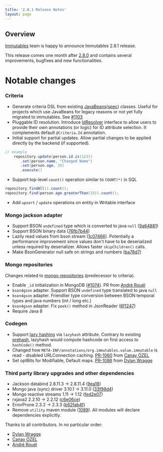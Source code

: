 ```yaml
---
title: '2.8.1 Release Notes'
layout: page
---
```


Overview
--------

[Immutables](https://immutables.github.io/) team is happy to announce Immutables 2.8.1 release. 

This release comes one month after [2.8.0](https://github.com/immutables/immutables.github.io/blob/src/2.8.0-release.md) and contains 
several improvements, bugfixes and new functionalities.

# Notable changes

### Criteria
- Generate criteria DSL from existing [JavaBeans](https://en.wikipedia.org/wiki/JavaBeans)([spec](https://www.oracle.com/technetwork/articles/javaee/spec-136004.html)) classes. Useful for projects which use JavaBeans for legacy reasons or not yet fully migrated to immutables. See [#1103](https://github.com/immutables/immutables/pull/1103)
- Pluggable ID resolution. Introduce [IdResolver](https://github.com/immutables/immutables/blob/master/criteria/common/src/org/immutables/criteria/backend/IdResolver.java) interface to allow users to provide their own annotations (or logic) for ID attribute selection. It complements
default `@Criteria.Id` annotation.
- Initial support for partial updates. Allow partial changes to be applied directly by the backend (if supported).
```java
// example
    repository.update(person.id.is(123))
       .set(person.name, "Changed Name")
       .set(person.age, 33)
       .execute()
```
- Support top-level `count()` operation similar to `COUNT(*)` in SQL
```java
repository.findAll().count();
repository.find(person.age.greaterThan(33)).count();
```

- Add `upsert` / `update` operations on entity in Writable interface

### Mongo jackson adapter
- Support BSON `undefined` type which is converted to java `null` ([9a64881](https://github.com/immutables/immutables/commit/9a64881))
- Support BSON binary data ([76fb7b44](https://github.com/immutables/immutables/commit/76fb7b44))
- Lazily read values from bson stream ([1c07466](https://github.com/immutables/immutables/commit/1c07466)). Potentially a performance improvement since values don't have to be deserialized unless required by deserializer. Allows faster `skipChildren()` calls. 
- Make BsonGenerator null safe on strings and numbers ([ba78d7](https://github.com/immutables/immutables/commit/ba78d7))

### Mongo repositories
Changes related to [mongo repositories](https://immutables.github.io/mongo.html) (predecessor to criteria).

- Enable `_id` initialization in MongoDB ([#1074](https://github.com/immutables/immutables/pull/1074)). PR from [André Rouél](https://github.com/arouel)
- `bson4gson` adapter. Support BSON `undefined` type translated to java `null` 
- `bson4gson` adapter. Friendlier type conversion between BSON temporal types and java numbers (int / long etc.)
- `bson4gson` adapter. Fix `peek()` method in JsonReader ([6f1247](https://github.com/immutables/immutables/commit/6f1247))
- Require Java 8

### Codegen 
- Support [lazy hashing](https://immutables.github.io/immutable.html#lazy-computation-of-hashcode) via `lazyhash` attribute. Contrary to existing [prehash](https://immutables.github.io/immutable.html#lazy-computation-of-hashcode), lazyhash would compute hashcode on first access to `hashCode()` method.
- Changed how `META-INF/annotations/org.immutables.value.immutable` is read - disabled URLConnection caching. [PR-1060](https://github.com/immutables/immutables/issues/1060) from [Canay ÖZEL](https://github.com/canayozel)
- Set optBits for Modifiable, Default maps. [PR-1086](https://github.com/immutables/immutables/pull/1086) from [Dylan Wragge](https://github.com/dwragge)

### Third party library upgrades and other dependencies
- Jackson databind 2.8.11.3 -> 2.8.11.4 ([9ea18](https://github.com/immutables/immutables/commit/9ea18))
- Mongo java (sync) driver 3.10.1 -> 3.11.0 ([33f98d4](https://github.com/immutables/immutables/commit/33f98d4))
- Mongo reactive streams 1.11 -> 1.12 ([fed2e07](https://github.com/immutables/immutables/commit/fed2e07))
- rxjava2 2.2.10 -> 2.2.12 ([c6e06ce](https://github.com/immutables/immutables/commit/c6e06ce))
- ErrorProne 2.3.2 -> 2.3.3 ([b62fab4f](https://github.com/immutables/immutables/commit/b62fab4f))
- Remove `utility` maven module ([1089](https://github.com/immutables/immutables/issues/1089)). All modules will
  declare dependencies explicitly.


Thanks to all contributors. In no particular order:
- [Dylan Wragge](https://github.com/dwragge)
- [Canay ÖZEL](https://github.com/canayozel)
- [André Rouél](https://github.com/arouel)

